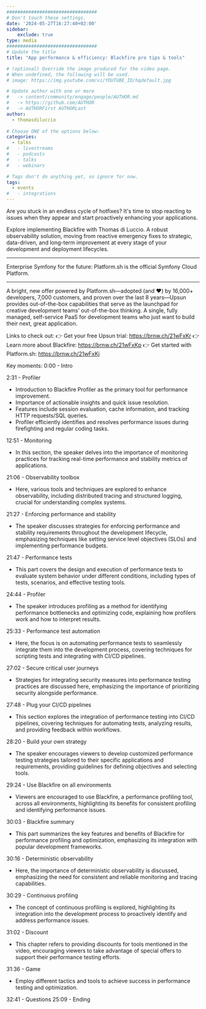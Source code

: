 ```yaml
---
#################################
# Don't touch these settings.
date: '2024-05-27T16:27:40+02:00'
sidebar:
    exclude: true
type: media
#################################
# Update the title
title: "App performance & efficiency: Blackfire pro tips & tools"

# (optional) Override the image produced for the video page.
# When undefined, the following will be used.
# image: https://img.youtube.com/vi/YOUTUBE_ID/hqdefault.jpg

# Update author with one or more
#   -> content/community/engage/people/AUTHOR.md
#   -> https://github.com/AUTHOR
#   -> AUTHORFirst AUTHORLast
author:
  - thomasdiluccio
  
# Choose ONE of the options below:
categories:
  - talks
#   - livestreams
#   - podcasts
#   - talks
#   - webinars

# Tags don't do anything yet, so ignore for now.
tags:
  - events
#   - integrations
---
```

Are you stuck in an endless cycle of hotfixes? It's time to stop reacting to issues when they appear and start proactively enhancing your applications.

Explore implementing Blackfire with Thomas di Luccio. A robust observability solution, moving from reactive emergency fixes to strategic, data-driven, and long-term improvement at every stage of your development and deployment lifecycles.
______________________________________

Enterprise Symfony for the future: Platform.sh is the official Symfony Cloud Platform.
______________________________________

A bright, new offer powered by Platform.sh—adopted (and ❤️) by 16,000+ developers, 7,000 customers, and proven over the last 8 years—Upsun provides out-of-the-box capabilities that serve as the launchpad for creative development teams’ out-of-the-box thinking. A single, fully managed, self-service PaaS for development teams who just want to build their next, great application.

Links to check out:
👉 Get your free Upsun trial: https://brnw.ch/21wFxKr
👉 Learn more about Blackfire: https://brnw.ch/21wFxKp
👉 Get started with Platform.sh: https://brnw.ch/21wFxKj

Key moments:
0:00 - Intro

2:31 - Profiler
* Introduction to Blackfire Profiler as the primary tool for performance improvement.
* Importance of actionable insights and quick issue resolution.
* Features include session evaluation, cache information, and tracking HTTP requests/SQL queries.
* Profiler efficiently identifies and resolves performance issues during firefighting and regular coding tasks.

12:51 - Monitoring
* In this section, the speaker delves into the importance of monitoring practices for tracking real-time performance and stability metrics of applications.

21:06 - Observability toolbox
* Here, various tools and techniques are explored to enhance observability, including distributed tracing and structured logging, crucial for understanding complex systems.

21:27 - Enforcing performance and stability
* The speaker discusses strategies for enforcing performance and stability requirements throughout the development lifecycle, emphasizing techniques like setting service level objectives (SLOs) and implementing performance budgets.

21:47 - Performance tests
* This part covers the design and execution of performance tests to evaluate system behavior under different conditions, including types of tests, scenarios, and effective testing tools.

24:44 - Profiler
* The speaker introduces profiling as a method for identifying performance bottlenecks and optimizing code, explaining how profilers work and how to interpret results.

25:33 - Performance test automation
* Here, the focus is on automating performance tests to seamlessly integrate them into the development process, covering techniques for scripting tests and integrating with CI/CD pipelines.

27:02 - Secure critical user journeys
* Strategies for integrating security measures into performance testing practices are discussed here, emphasizing the importance of prioritizing security alongside performance.

27:48 - Plug your CI/CD pipelines
* This section explores the integration of performance testing into CI/CD pipelines, covering techniques for automating tests, analyzing results, and providing feedback within workflows.

28:20 - Build your own strategy
* The speaker encourages viewers to develop customized performance testing strategies tailored to their specific applications and requirements, providing guidelines for defining objectives and selecting tools.

29:24 - Use Blackfire on all environments
* Viewers are encouraged to use Blackfire, a performance profiling tool, across all environments, highlighting its benefits for consistent profiling and identifying performance issues.

30:03 - Blackfire summary
* This part summarizes the key features and benefits of Blackfire for performance profiling and optimization, emphasizing its integration with popular development frameworks.

30:16 - Deterministic observability
* Here, the importance of deterministic observability is discussed, emphasizing the need for consistent and reliable monitoring and tracing capabilities.

30:29 - Continuous profiling
* The concept of continuous profiling is explored, highlighting its integration into the development process to proactively identify and address performance issues.

31:02 - Discount
* This chapter refers to providing discounts for tools mentioned in the video, encouraging viewers to take advantage of special offers to support their performance testing efforts.

31:36 - Game
* Employ different tactics and tools to achieve success in performance testing and optimization.

32:41 - Questions
25:09 - Ending
